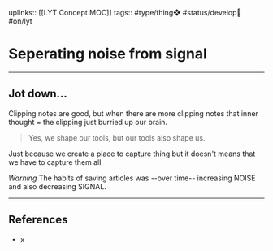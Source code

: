 uplinks:: [[LYT Concept MOC]]
tags:: #type/thing❖ #status/develop🔧 #on/lyt 

# Seperating noise from signal
---
## Jot down...
Clipping notes are good, but when there are more clipping notes that inner thought = the clipping just burried up  our brain.

> Yes, we shape our tools, but our tools also shape us.

Just because we create a place to capture thing but it doesn't means that we have to capture them all

*Warning*
The habits of saving articles was --over time-- increasing NOISE and also decreasing SIGNAL.

---
## References
- x